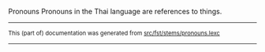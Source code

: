 Pronouns
Pronouns in the Thai language are references to things.

* * *

<small>This (part of) documentation was generated from [src/fst/stems/pronouns.lexc](https://github.com/giellalt/lang-tha/blob/main/src/fst/stems/pronouns.lexc)</small>

---

